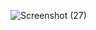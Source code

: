 

![Screenshot (27)](https://user-images.githubusercontent.com/43674524/120877178-a19a9a80-c5d2-11eb-87f4-ab2d79d55b32.png)
